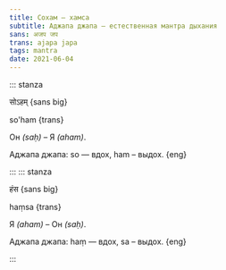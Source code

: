 ```yaml
---
title: Сохам — хамса
subtitle: Аджапа джапа — естественная мантра дыхания 
sans: अजप जप
trans: ajapa japa
tags: mantra
date: 2021-06-04
---
```


::: stanza

सोऽहम् {sans big}

so'ham {trans}

Он _(saḥ)_ – Я _(aham)_. 

Аджапа джапа: so — вдох, ham – выдох. {eng}

:::
::: stanza

हंस {sans big}

haṃsa {trans}

Я _(aham)_ – Он _(saḥ)_.    

Аджапа джапа: haṃ — вдох, sa – выдох. {eng}

:::
